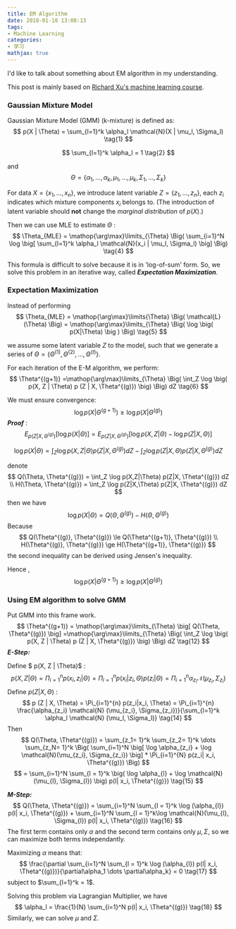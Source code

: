 ```yaml
---
title: EM Algorithm
date: 2018-01-18 13:08:13
tags: 
- Machine Learning
categories:
- 学习
mathjax: true
---
```


I'd like to talk about something about EM algorithm in my understanding.

This post is mainly based on [Richard Xu's machine learning course](https://www.bilibili.com/video/av12802062/?from=search&seid=12077428943005827344).

<!-- more -->

### Gaussian Mixture Model

Gaussian Mixture Model (GMM) (k-mixture) is defined as:
$$
p(X | \Theta) = \sum_{l=1}^k \alpha_l \mathcal{N}(X | \mu_l, \Sigma_l) \tag{1}
$$

$$
\sum_{l=1}^k \alpha_l = 1 \tag{2}
$$

and
$$
\Theta = \{ \alpha_1, \dots, \alpha_k, \mu_1, \dots, \mu_k, \Sigma_1, \dots, \Sigma_k \} \tag{3}
$$

For data $X = \{ x_1, \dots, x_n \}$, we introduce latent variable $Z = \{ z_1, \dots, z_n \}$, each $z_i$ indicates which mixture components $x_i$ belongs to. (The introduction of latent variable should **not** change the *marginal distribution* of $p(X)$.)

Then we can use MLE to estimate $\Theta$ : 
$$
\Theta_{MLE} = \mathop{\arg\max}\limits_{\Theta} \Big( \sum_{i=1}^N \log \big[ \sum_{l=1}^k \alpha_l \mathcal{N}(x_i | \mu_l, \Sigma_l) \big] \Big) \tag{4} 
$$

This formula is difficult to solve because it is in 'log-of-sum' form. So, we solve this problem in an iterative way, called ***Expectation Maximization***.


### Expectation Maximization

Instead of performing 
$$
\Theta_{MLE} = \mathop{\arg\max}\limits{\Theta} \Big( \mathcal{L}(\Theta) \Big) = \mathop{\arg\max}\limits_{\Theta} \Big( \log \big( p(X|\Theta) \big ) \Big) \tag{5}
$$

we assume some latent variable $Z$ to the model, such that we generate a series of $\Theta = \{ \Theta^{(1)},  \Theta^{(2)}, \dots, \Theta^{(t)} \}$.

For each iteration of the E-M algorithm, we perform:
$$
\Theta^{(g+1)} =\mathop{\arg\max}\limits_{\Theta} \Big( \int_Z \log \big( p(X, Z | \Theta) p (Z | X, \Theta^{(g)}) \big) \Big) dZ \tag{6}
$$

We must ensure convergence:
$$
\log p(X|\Theta^{(g+1)}) \ge \log p(X|\Theta^{(g)}) \tag{7}
$$
***Proof*** :
$$
E_{p(Z|X, \Theta^{(g)})} \Big[\log p(X|\Theta) \Big] = E_{p(Z|X, \Theta^{(g)})} \Big[\log p(X,Z|\Theta) - \log p(Z|X,\Theta) \Big] \tag{8}
$$

$$
\log p(X|\Theta) =  \int_Z  \log p(X,Z|\Theta) p(Z|X, \Theta^{(g)}) dZ -  \int_Z  \log p(Z|X,\Theta) p(Z|X, \Theta^{(g)}) dZ \tag{9}
$$

denote 
$$
Q(\Theta, \Theta^{(g)}) = \int_Z  \log p(X,Z|\Theta) p(Z|X, \Theta^{(g)}) dZ \\
H(\Theta, \Theta^{(g)}) = \int_Z  \log p(Z|X,\Theta) p(Z|X, \Theta^{(g)}) dZ
$$
then we have
$$
\log p(X|\Theta) =Q(\Theta, \Theta^{(g)}) - H(\Theta, \Theta^{(g)}) \tag{10}
$$
Because 
$$
Q(\Theta^{(g)}, \Theta^{(g)}) \le Q(\Theta^{(g+1)}, \Theta^{(g)}) \\
H(\Theta^{(g)}, \Theta^{(g)}) \ge H(\Theta^{(g+1)}, \Theta^{(g)})
$$
the second inequality can be derived using Jensen's inequality.

Hence , 
$$
\log p(X|\Theta^{(g+1)}) \ge \log p(X|\Theta^{(g)}) \tag{11}
$$

### Using EM algorithm to solve GMM

Put GMM into this frame work.
$$
\Theta^{(g+1)} = \mathop{\arg\max}\limits_{\Theta} \big[ Q(\Theta, \Theta^{(g)}) \big] =\mathop{\arg\max}\limits_{\Theta} \Big( \int_Z \log \big( p(X, Z | \Theta) p (Z | X, \Theta^{(g)}) \big) \Big) dZ \tag{12}
$$
***E-Step:***

Define $ p(X, Z | \Theta)$ :
$$
p(X, Z | \Theta) = \Pi_{i=1}^n p(x_i, z_i | \Theta) = \Pi_{i=1}^n p(x_i|z_i, \Theta) p(z_i|\Theta) =  \Pi_{i=1}^n \alpha_{z_i} \mathcal{N}(\mu_{z_i}, \Sigma_{z_i}) \tag{13}
$$
Define $p (Z | X, \Theta)$ :
$$
p (Z | X, \Theta) = \Pi_{i=1}^{n} p(z_i|x_i, \Theta) = \Pi_{i=1}^{n} \frac{\alpha_{z_i} \mathcal{N} (\mu_{z_i}, \Sigma_{z_i})}{\sum_{l=1}^k \alpha_l \mathcal{N} (\mu_l, \Sigma_l)} \tag{14}
$$
 Then 
$$
Q(\Theta, \Theta^{(g)}) = \sum_{z_1= 1}^k  \sum_{z_2= 1}^k  \dots  \sum_{z_N= 1}^k \Big( \sum_{i=1}^N \big[ \log \alpha_{z_i} + \log \mathcal{N}(\mu_{z_i}, \Sigma_{z_i})  \big] * \Pi_{i=1}^{N}  p(z_i| x_i, \Theta^{(g)}) \Big) 
$$
$$
 = \sum_{i=1}^N \sum_{l = 1}^k \big( \log \alpha_{l} + \log \mathcal{N}(\mu_{l}, \Sigma_{l}) \big) p(l| x_i, \Theta^{(g)}) \tag{15}
$$


***M-Step:***
$$
Q(\Theta, \Theta^{(g)}) = \sum_{i=1}^N \sum_{l = 1}^k  \log (\alpha_{l}) p(l| x_i, \Theta^{(g)})  + \sum_{i=1}^N \sum_{l = 1}^k\log \mathcal{N}(\mu_{l}, \Sigma_{l}) p(l| x_i, \Theta^{(g)}) \tag{16}
$$
The first term contains only $\alpha$ and the second term contains only $\mu, \Sigma$, so we can maximize both terms independantly.

Maximizing $\alpha$ means that:
$$
\frac{\partial \sum_{i=1}^N \sum_{l = 1}^k  \log (\alpha_{l}) p(l| x_i, \Theta^{(g)})}{\partial\alpha_1 \dots \partial\alpha_k} = 0 \tag{17}
$$
subject to $\sum_{l=1}^k = 1$. 

Solving this problem via Lagrangian Multiplier, we have
$$
\alpha_l = \frac{1}{N} \sum_{i=1}^N p(l| x_i, \Theta^{(g)}) \tag{18}
$$
Similarly, we can solve $\mu$ and $\Sigma$.

 












